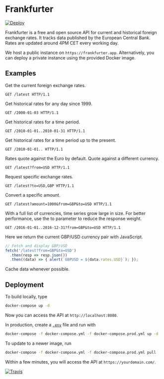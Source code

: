 # Frankfurter

[![Deploy](https://www.herokucdn.com/deploy/button.svg)](https://heroku.com/deploy?template=https://github.com/hakanensari/frankfurter)

Frankfurter is a free and open source API for current and historical foreign exchange rates. It tracks data published by the European Central Bank. Rates are updated around 4PM CET every working day.

We host a public instance on `https://frankfurter.app`. Alternatively, you can deploy a private instance using the provided Docker image.


## Examples

Get the current foreign exchange rates.

```http
GET /latest HTTP/1.1
```

Get historical rates for any day since 1999.

```http
GET /2000-01-03 HTTP/1.1
```

Get historical rates for a time period.

```http
GET /2010-01-01..2010-01-31 HTTP/1.1
```

Get historical rates for a time period up to the present.

```http
GET /2010-01-01.. HTTP/1.1
```

Rates quote against the Euro by default. Quote against a different currency.

```http
GET /latest?from=USD HTTP/1.1
```

Request specific exchange rates.

```http
GET /latest?to=USD,GBP HTTP/1.1
```

Convert a specific amount.

```http
GET /latest?amount=1000&from=GBP&to=USD HTTP/1.1
```

With a full list of currencies, time series grow large in size. For better performance, use the to parameter to reduce the response weight.

```http
GET /2016-01-01..2016-12-31?from=GBP&to=USD HTTP/1.1
```

Here we return the current GBP/USD currency pair with JavaScript.

```js
// Fetch and display GBP/USD
fetch('/latest?from=GBP&to=USD')
  .then(resp => resp.json())
  .then((data) => { alert(`GBPUSD = ${data.rates.USD}`); });
```

Cache data whenever possible.

## Deployment

To build locally, type

```bash
docker-compose up -d
```

Now you can access the API at `http://localhost:8080`.

In production, create a [`.env`](.env.example) file and run with

```bash
docker-compose -f docker-compose.yml -f docker-compose.prod.yml up -d
```

To update to a newer image, run

```bash
docker-compose -f docker-compose.yml -f docker-compose.prod.yml pull
```

Within a few minutes, you will access the API at `https://yourdomain.com/`.

[![Travis](https://travis-ci.org/hakanensari/frankfurter.svg)](https://travis-ci.org/hakanensari/frankfurter)
